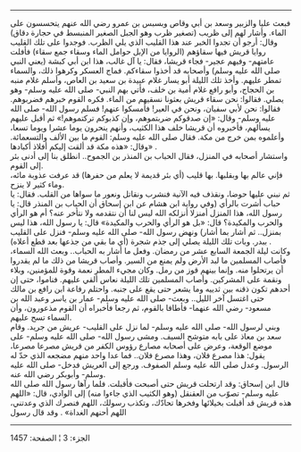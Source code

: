 ------------------------------------------------------------------------

فبعث عليا والزبير وسعد بن أبي وقاص وبسبس بن عمرو رضي الله عنهم يتحسسون
على الماء. وأشار لهم إلى ظريب (تصغير ظرب وهو الجبل الصغير المنبسط في
حجارة دقاق) وقال: أرجو أن تجدوا الخبر عند هذا القليب الذي يلي الظرب.
فوجدوا على تلك القليب روايا قريش فيها سقاؤهم (الروايا من الإبل حوامل
الماء وسقاء جمع سقاء) فأفلت عامتهم- وفيهم عجير- فجاء قريشا، فقال: يا آل
غالب، هذا ابن أبي كبشة (يعني النبي صلى الله عليه وسلم) وأصحابه قد أخذوا
سقاءكم. فماج العسكر وكرهوا ذلك، والسماء تمطر عليهم. وأخذ تلك الليلة أبو
يسار غلام عبيدة بن سعيد بن العاص، وأسلم غلام منبه بن الحجاج، وأبو رافع
غلام أمية بن خلف، فأتي بهم النبي- صلى الله عليه وسلم- وهو يصلي. فقالوا:
نحن سقاء قريش بعثونا نسقيهم من الماء. فكره القوم خبرهم فضربوهم. فقالوا:
نحن لأبي سفيان، ونحن في العير! فأمسكوا عنهم! فسلم رسول الله- صلى الله
عليه وسلم- وقال: «إن صدقوكم ضربتموهم، وإن كذبوكم تركتموهم!» ثم أقبل
عليهم يسألهم، فأخبروه أن قريشا خلف هذا الكثيب، وأنهم ينحرون يوما عشرا
ويوما تسعا، وأعلموه بمن خرج من مكة. فقال صلى الله عليه وسلم: القوم ما
بين الألف والتسعمائة. وقال: «هذه مكة قد ألقت إليكم أفلاذ أكبادها» .  
واستشار أصحابه في المنزل، فقال الحباب بن المنذر بن الجموح.. انطلق بنا
إلى أدنى بئر إلى القوم.  
فإني عالم بها وبقلبها. بها قليب (أي بئر قديمة لا يعلم من حفرها) قد عرفت
عذوبة مائه، وماء كثير لا ينزح.  
ثم نبني عليها حوضا، ونقذف فيه الآنية فنشرب ونقاتل ونعور ما سواها من
القلب. فقال: يا حباب أشرت بالرأي (وفي رواية ابن هشام عن ابن إسحاق أن
الحباب بن المنذر قال: يا رسول الله، هذا المنزل أمنزلا أنزلكه الله ليس
لنا أن نتقدمه ولا نتأخر عنه؟ أم هو الرأي والحرب والمكيدة؟ قال: «بل هو
الرأي والحرب والمكيدة» قال: يا رسول الله، هذا ليس بمنزل.. ثم أشار بما
أشار) ونهض رسول الله- صلى الله عليه وسلم- فنزل على القليب ببدر. وبات تلك
الليلة يصلي إلى جذم شجرة (أي ما بقي من جذعها بعد قطع أعلاه) .  
وكانت ليلة الجمعة السابع عشر من رمضان. وفعل ما أشار به الحباب.. وبعث
الله السماء، فأصاب المسلمين ما لبد الأرض ولم يمنع من السير. وأصاب قريشا
من ذلك ما لم يقدروا أن يرتحلوا منه. وإنما بينهم قوز من رمل. وكان مجيء
المطر نعمة وقوة للمؤمنين، وبلاء ونقمة على المشركين. وأصاب المسلمين تلك
الليلة نعاس ألقي عليهم. فناموا، حتى إن أحدهم تكون ذقنه بين ثدييه وما
يشعر حتى يقع على جنبه. واحتلم رفاعة ابن رافع بن مالك حتى اغتسل آخر
الليل.. وبعث- صلى الله عليه وسلم- عمار بن ياسر وعبد الله بن مسعود- رضي
الله عنهما- فأطافا بالقوم، ثم رجعا فأخبراه أن القوم مذعورون، وأن السماء
تسح عليهم.  
وبني لرسول الله- صلى الله عليه وسلم- لما نزل على القليب- عريش من جريد.
وقام سعد بن معاذ على بابه متوشح السيف. ومشى رسول الله- صلى الله عليه
وسلم- على موضع الوقعة، وعرض على أصحابه مصارع رؤوس الكفر من قريش مصرعا
مصرعا، يقول: هذا مصرع فلان، وهذا مصرع فلان.. فما عدا واحد منهم مضجعه
الذي حدّ له الرسول. وعدل صلى الله عليه وسلم الصفوف. ورجع إلى العريش فدخل-
صلى الله عليه وسلم- وأبوبكر رضي الله عنه.  
قال ابن إسحاق: وقد ارتحلت قريش حتى أصبحت فأقبلت. فلما رآها رسول الله صلى
الله عليه وسلم- تصوّب من العقنقل (وهو الكثيب الذي جاءوا منه) إلى الوادي،
قال: «اللهم هذه قريش قد أقبلت بخيلائها وفخرها تحادّك، وتكذب رسولك، اللهم
فنصرك الذي وعدتني، اللهم أحنهم الغداة» . وقد قال رسول

------------------------------------------------------------------------

الجزء: 3 ¦ الصفحة: 1457
